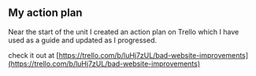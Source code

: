 ## My action plan ##


Near the start of the unit I created an action plan on Trello which I have  used as a guide and updated  as I progressed. 

check it out at [https://trello.com/b/luHj7zUL/bad-website-improvements](https://trello.com/b/luHj7zUL/bad-website-improvements)


